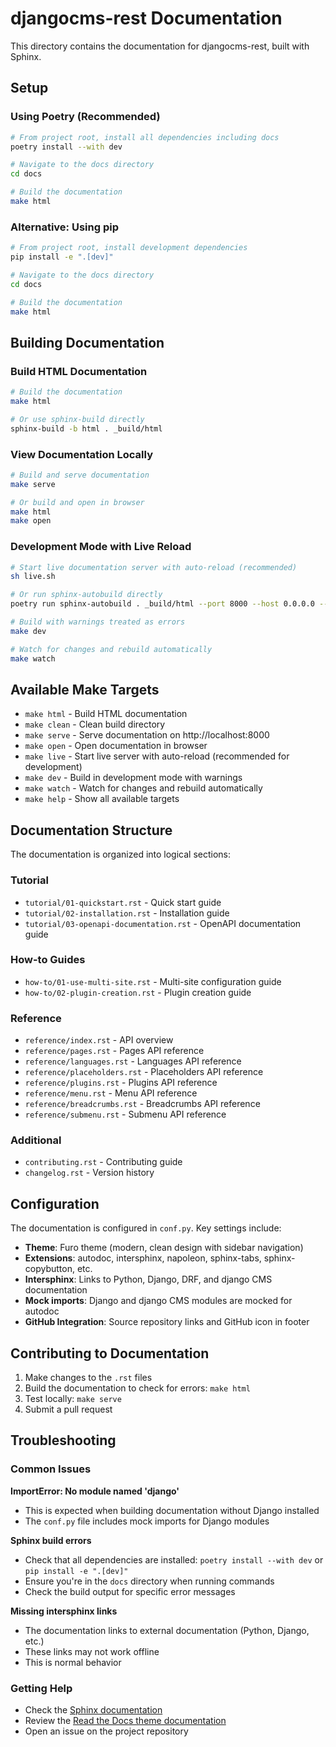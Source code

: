 # djangocms-rest Documentation

This directory contains the documentation for djangocms-rest, built with Sphinx.

## Setup

### Using Poetry (Recommended)

```bash
# From project root, install all dependencies including docs
poetry install --with dev

# Navigate to the docs directory
cd docs

# Build the documentation
make html
```

### Alternative: Using pip

```bash
# From project root, install development dependencies
pip install -e ".[dev]"

# Navigate to the docs directory
cd docs

# Build the documentation
make html
```

## Building Documentation

### Build HTML Documentation

```bash
# Build the documentation
make html

# Or use sphinx-build directly
sphinx-build -b html . _build/html
```

### View Documentation Locally

```bash
# Build and serve documentation
make serve

# Or build and open in browser
make html
make open
```

### Development Mode with Live Reload

```bash
# Start live documentation server with auto-reload (recommended)
sh live.sh

# Or run sphinx-autobuild directly
poetry run sphinx-autobuild . _build/html --port 8000 --host 0.0.0.0 --open-browser

# Build with warnings treated as errors
make dev

# Watch for changes and rebuild automatically
make watch
```

## Available Make Targets

- `make html` - Build HTML documentation
- `make clean` - Clean build directory
- `make serve` - Serve documentation on http://localhost:8000
- `make open` - Open documentation in browser
- `make live` - Start live server with auto-reload (recommended for development)
- `make dev` - Build in development mode with warnings
- `make watch` - Watch for changes and rebuild automatically
- `make help` - Show all available targets

## Documentation Structure

The documentation is organized into logical sections:

### Tutorial
- `tutorial/01-quickstart.rst` - Quick start guide
- `tutorial/02-installation.rst` - Installation guide  
- `tutorial/03-openapi-documentation.rst` - OpenAPI documentation guide

### How-to Guides
- `how-to/01-use-multi-site.rst` - Multi-site configuration guide
- `how-to/02-plugin-creation.rst` - Plugin creation guide

### Reference
- `reference/index.rst` - API overview
- `reference/pages.rst` - Pages API reference
- `reference/languages.rst` - Languages API reference
- `reference/placeholders.rst` - Placeholders API reference
- `reference/plugins.rst` - Plugins API reference
- `reference/menu.rst` - Menu API reference
- `reference/breadcrumbs.rst` - Breadcrumbs API reference
- `reference/submenu.rst` - Submenu API reference

### Additional
- `contributing.rst` - Contributing guide
- `changelog.rst` - Version history

## Configuration

The documentation is configured in `conf.py`. Key settings include:

- **Theme**: Furo theme (modern, clean design with sidebar navigation)
- **Extensions**: autodoc, intersphinx, napoleon, sphinx-tabs, sphinx-copybutton, etc.
- **Intersphinx**: Links to Python, Django, DRF, and django CMS documentation
- **Mock imports**: Django and django CMS modules are mocked for autodoc
- **GitHub Integration**: Source repository links and GitHub icon in footer

## Contributing to Documentation

1. Make changes to the `.rst` files
2. Build the documentation to check for errors: `make html`
3. Test locally: `make serve`
4. Submit a pull request

## Troubleshooting

### Common Issues

**ImportError: No module named 'django'**
- This is expected when building documentation without Django installed
- The `conf.py` file includes mock imports for Django modules

**Sphinx build errors**
- Check that all dependencies are installed: `poetry install --with dev` or `pip install -e ".[dev]"`
- Ensure you're in the `docs` directory when running commands
- Check the build output for specific error messages

**Missing intersphinx links**
- The documentation links to external documentation (Python, Django, etc.)
- These links may not work offline
- This is normal behavior

### Getting Help

- Check the [Sphinx documentation](https://www.sphinx-doc.org/)
- Review the [Read the Docs theme documentation](https://sphinx-rtd-theme.readthedocs.io/)
- Open an issue on the project repository 